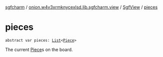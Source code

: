 [sgfcharm](../../index.md) / [onion.w4v3xrmknycexlsd.lib.sgfcharm.view](../index.md) / [SgfView](index.md) / [pieces](./pieces.md)

# pieces

`abstract var pieces: `[`List`](https://kotlinlang.org/api/latest/jvm/stdlib/kotlin.collections/-list/index.html)`<`[`Piece`](../../onion.w4v3xrmknycexlsd.lib.sgfcharm.handle/-piece/index.md)`>`

The current [Piece](../../onion.w4v3xrmknycexlsd.lib.sgfcharm.handle/-piece/index.md)s on the board.

